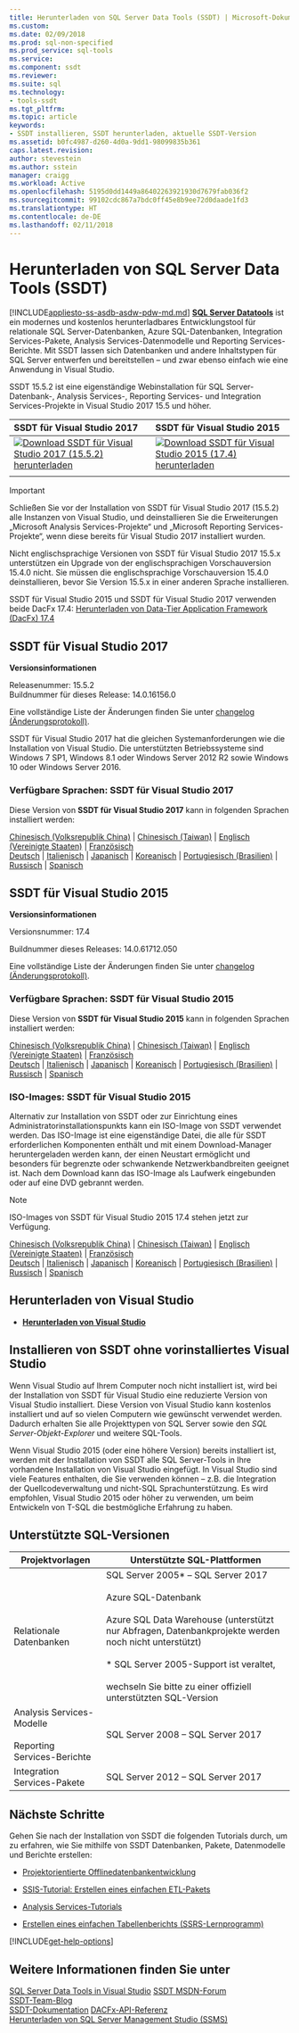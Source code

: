```yaml
---
title: Herunterladen von SQL Server Data Tools (SSDT) | Microsoft-Dokumentation
ms.custom: 
ms.date: 02/09/2018
ms.prod: sql-non-specified
ms.prod_service: sql-tools
ms.service: 
ms.component: ssdt
ms.reviewer: 
ms.suite: sql
ms.technology:
- tools-ssdt
ms.tgt_pltfrm: 
ms.topic: article
keywords:
- SSDT installieren, SSDT herunterladen, aktuelle SSDT-Version
ms.assetid: b0fc4987-d260-4d0a-9dd1-98099835b361
caps.latest.revision: 
author: stevestein
ms.author: sstein
manager: craigg
ms.workload: Active
ms.openlocfilehash: 5195d0dd1449a86402263921930d7679fab036f2
ms.sourcegitcommit: 99102cdc867a7bdc0ff45e8b9ee72d0daade1fd3
ms.translationtype: HT
ms.contentlocale: de-DE
ms.lasthandoff: 02/11/2018
---
```

# <a name="download-sql-server-data-tools-ssdt"></a>Herunterladen von SQL Server Data Tools (SSDT)
[!INCLUDE[appliesto-ss-asdb-asdw-pdw-md.md](../includes/appliesto-ss-asdb-asdw-pdw-md.md)]
**[SQL Server Datatools](https://msdn.microsoft.com/library/hh272686(v=vs.103).aspx)** ist ein modernes und kostenlos herunterladbares Entwicklungstool für relationale SQL Server-Datenbanken, Azure SQL-Datenbanken, Integration Services-Pakete, Analysis Services-Datenmodelle und Reporting Services-Berichte. Mit SSDT lassen sich Datenbanken und andere Inhaltstypen für SQL Server entwerfen und bereitstellen – und zwar ebenso einfach wie eine Anwendung in Visual Studio. 

SSDT 15.5.2 ist eine eigenständige Webinstallation für SQL Server-Datenbank-, Analysis Services-, Reporting Services- und Integration Services-Projekte in Visual Studio 2017 15.5 und höher.

| SSDT für Visual Studio 2017 | SSDT für Visual Studio 2015 | 
|:--|:--|
|[![Download](../ssdt/media/download.png) SSDT für Visual Studio 2017 (15.5.2) herunterladen](https://go.microsoft.com/fwlink/?LinkId=866452) | [![Download](../ssdt/media/download.png) SSDT für Visual Studio 2015 (17.4) herunterladen](https://go.microsoft.com/fwlink/?linkid=863440)|
|||

> [!IMPORTANT]
> Schließen Sie vor der Installation von SSDT für Visual Studio 2017 (15.5.2) alle Instanzen von Visual Studio, und deinstallieren Sie die Erweiterungen „Microsoft Analysis Services-Projekte“ und „Microsoft Reporting Services-Projekte“, wenn diese bereits für Visual Studio 2017 installiert wurden. 
> 
> Nicht englischsprachige Versionen von SSDT für Visual Studio 2017 15.5.x unterstützen ein Upgrade von der englischsprachigen Vorschauversion 15.4.0 nicht. Sie müssen die englischsprachige Vorschauversion 15.4.0 deinstallieren, bevor Sie Version 15.5.x in einer anderen Sprache installieren. 


SSDT für Visual Studio 2015 und SSDT für Visual Studio 2017 verwenden beide DacFx 17.4: [Herunterladen von Data-Tier Application Framework (DacFx) 17.4](https://www.microsoft.com/download/details.aspx?id=56356)



## <a name="ssdt-for-visual-studio-2017"></a>SSDT für Visual Studio 2017
**Versionsinformationen**  
  
Releasenummer: 15.5.2  
Buildnummer für dieses Release: 14.0.16156.0

Eine vollständige Liste der Änderungen finden Sie unter [changelog (Änderungsprotokoll)](changelog-for-sql-server-data-tools-ssdt.md).

SSDT für Visual Studio 2017 hat die gleichen Systemanforderungen wie die Installation von Visual Studio. Die unterstützten Betriebssysteme sind Windows 7 SP1, Windows 8.1 oder Windows Server 2012 R2 sowie Windows 10 oder Windows Server 2016.  

### <a name="available-languages---ssdt-for-vs-2017"></a>Verfügbare Sprachen: SSDT für Visual Studio 2017
  
Diese Version von **SSDT für Visual Studio 2017** kann in folgenden Sprachen installiert werden:  

[Chinesisch (Volksrepublik China)]( https://go.microsoft.com/fwlink/?linkid=866452&clcid=0x804) | 
[Chinesisch (Taiwan)]( https://go.microsoft.com/fwlink/?linkid=866452&clcid=0x404) | 
[Englisch (Vereinigte Staaten)]( https://go.microsoft.com/fwlink/?linkid=866452&clcid=0x409) | 
[Französisch]( https://go.microsoft.com/fwlink/?linkid=866452&clcid=0x40c)  
[Deutsch]( https://go.microsoft.com/fwlink/?linkid=866452&clcid=0x407) | 
[Italienisch]( https://go.microsoft.com/fwlink/?linkid=866452&clcid=0x410) | 
[Japanisch]( https://go.microsoft.com/fwlink/?linkid=866452&clcid=0x411) | 
[Koreanisch]( https://go.microsoft.com/fwlink/?linkid=866452&clcid=0x412) | 
[Portugiesisch (Brasilien)]( https://go.microsoft.com/fwlink/?linkid=866452&clcid=0x416) | 
[Russisch]( https://go.microsoft.com/fwlink/?linkid=866452&clcid=0x419) | 
[Spanisch]( https://go.microsoft.com/fwlink/?linkid=866452&clcid=0x40a)  

## <a name="ssdt-for-visual-studio-2015"></a>SSDT für Visual Studio 2015
**Versionsinformationen**  
  
Versionsnummer: 17.4

Buildnummer dieses Releases: 14.0.61712.050
  
Eine vollständige Liste der Änderungen finden Sie unter [changelog (Änderungsprotokoll)](changelog-for-sql-server-data-tools-ssdt.md).

### <a name="available-languages---ssdt-for-vs-2015"></a>Verfügbare Sprachen: SSDT für Visual Studio 2015
  
Diese Version von **SSDT für Visual Studio 2015** kann in folgenden Sprachen installiert werden:  

[Chinesisch (Volksrepublik China)]( https://go.microsoft.com/fwlink/?linkid=863440&clcid=0x804) | 
[Chinesisch (Taiwan)]( https://go.microsoft.com/fwlink/?linkid=863440&clcid=0x404) | 
[Englisch (Vereinigte Staaten)]( https://go.microsoft.com/fwlink/?linkid=863440&clcid=0x409) | 
[Französisch]( https://go.microsoft.com/fwlink/?linkid=863440&clcid=0x40c)  
[Deutsch]( https://go.microsoft.com/fwlink/?linkid=863440&clcid=0x407) | 
[Italienisch]( https://go.microsoft.com/fwlink/?linkid=863440&clcid=0x410) | 
[Japanisch]( https://go.microsoft.com/fwlink/?linkid=863440&clcid=0x411) | 
[Koreanisch]( https://go.microsoft.com/fwlink/?linkid=863440&clcid=0x412) | 
[Portugiesisch (Brasilien)]( https://go.microsoft.com/fwlink/?linkid=863440&clcid=0x416) | 
[Russisch]( https://go.microsoft.com/fwlink/?linkid=863440&clcid=0x419) | 
[Spanisch]( https://go.microsoft.com/fwlink/?linkid=863440&clcid=0x40a)  

### <a name="iso-images---ssdt-for-vs-2015"></a>ISO-Images: SSDT für Visual Studio 2015

Alternativ zur Installation von SSDT oder zur Einrichtung eines Administratorinstallationspunkts kann ein ISO-Image von SSDT verwendet werden. Das ISO-Image ist eine eigenständige Datei, die alle für SSDT erforderlichen Komponenten enthält und mit einem Download-Manager heruntergeladen werden kann, der einen Neustart ermöglicht und besonders für begrenzte oder schwankende Netzwerkbandbreiten geeignet ist. Nach dem Download kann das ISO-Image als Laufwerk eingebunden oder auf eine DVD gebrannt werden.

> [!NOTE]
> ISO-Images von SSDT für Visual Studio 2015 17.4 stehen jetzt zur Verfügung.

[Chinesisch (Volksrepublik China)]( https://go.microsoft.com/fwlink/?linkid=863443&clcid=0x804) |
[Chinesisch (Taiwan)]( https://go.microsoft.com/fwlink/?linkid=863443&clcid=0x404) |
[Englisch (Vereinigte Staaten)]( https://go.microsoft.com/fwlink/?linkid=863443&clcid=0x409) |
[Französisch]( https://go.microsoft.com/fwlink/?linkid=863443&clcid=0x40c)  
[Deutsch]( https://go.microsoft.com/fwlink/?linkid=863443&clcid=0x407) |
[Italienisch]( https://go.microsoft.com/fwlink/?linkid=863443&clcid=0x410) |
[Japanisch]( https://go.microsoft.com/fwlink/?linkid=863443&clcid=0x411) |
[Koreanisch]( https://go.microsoft.com/fwlink/?linkid=863443&clcid=0x412) |
[Portugiesisch (Brasilien)]( https://go.microsoft.com/fwlink/?linkid=863443&clcid=0x416) |
[Russisch]( https://go.microsoft.com/fwlink/?linkid=863443&clcid=0x419) |
[Spanisch]( https://go.microsoft.com/fwlink/?linkid=863443&clcid=0x40a)


## <a name="download-visual-studio"></a>Herunterladen von Visual Studio

* [**Herunterladen von Visual Studio**](https://www.visualstudio.com/downloads)

## <a name="installing-ssdt-without-visual-studio-pre-installed"></a>Installieren von SSDT ohne vorinstalliertes Visual Studio

Wenn Visual Studio auf Ihrem Computer noch nicht installiert ist, wird bei der Installation von SSDT für Visual Studio eine reduzierte Version von Visual Studio installiert. Diese Version von Visual Studio kann kostenlos installiert und auf so vielen Computern wie gewünscht verwendet werden. Dadurch erhalten Sie alle Projekttypen von SQL Server sowie den *SQL Server-Objekt-Explorer* und weitere SQL-Tools.

Wenn Visual Studio 2015 (oder eine höhere Version) bereits installiert ist, werden mit der Installation von SSDT alle SQL Server-Tools in Ihre vorhandene Installation von Visual Studio eingefügt. In Visual Studio sind viele Features enthalten, die Sie verwenden können – z.B. die Integration der Quellcodeverwaltung und nicht-SQL Sprachunterstützung. Es wird empfohlen, Visual Studio 2015 oder höher zu verwenden, um beim Entwickeln von T-SQL die bestmögliche Erfahrung zu haben.


## <a name="supported-sql-versions"></a>Unterstützte SQL-Versionen
  
|Projektvorlagen|Unterstützte SQL-Plattformen|  
|-------------------|--------------------|  
Relationale Datenbanken|  SQL Server 2005* – SQL Server 2017 <br /><br />Azure SQL-Datenbank<br /><br />Azure SQL Data Warehouse (unterstützt nur Abfragen, Datenbankprojekte werden noch nicht unterstützt)<br /><br />  * SQL Server 2005-Support ist veraltet,<br /><br /> wechseln Sie bitte zu einer offiziell unterstützten SQL-Version|
  |Analysis Services-Modelle<br /><br />Reporting Services-Berichte | SQL Server 2008 – SQL Server 2017|
  |Integration Services-Pakete| SQL Server 2012 – SQL Server 2017    |
  
## <a name="next-steps"></a>Nächste Schritte  
Gehen Sie nach der Installation von SSDT die folgenden Tutorials durch, um zu erfahren, wie Sie mithilfe von SSDT Datenbanken, Pakete, Datenmodelle und Berichte erstellen:  
  
-   [Projektorientierte Offlinedatenbankentwicklung](https://msdn.microsoft.com/library/hh272702(v=vs.103).aspx)  
  
-   [SSIS-Tutorial: Erstellen eines einfachen ETL-Pakets](../integration-services/ssis-how-to-create-an-etl-package.md)  
  
-   [Analysis Services-Tutorials](../analysis-services/analysis-services-tutorials-ssas.md)  
  
-   [Erstellen eines einfachen Tabellenberichts (SSRS-Lernprogramm)](../reporting-services/create-a-basic-table-report-ssrs-tutorial.md)  
  

[!INCLUDE[get-help-options](../includes/paragraph-content/get-help-options.md)]


## <a name="see-also"></a>Weitere Informationen finden Sie unter  
[SQL Server Data Tools in Visual Studio](https://msdn.microsoft.com/library/hh272686(v=vs.103).aspx)  
[SSDT MSDN-Forum](https://social.msdn.microsoft.com/Forums/sqlserver/home?forum=ssdt)  
[SSDT-Team-Blog](http://blogs.msdn.com/b/ssdt/)  
[SSDT-Dokumentation](https://msdn.microsoft.com/library/hh272686(v=vs.103).aspx)  
[DACFx-API-Referenz](https://msdn.microsoft.com/library/dn645454.aspx)  
[Herunterladen von SQL Server Management Studio (SSMS)](../ssms/download-sql-server-management-studio-ssms.md)  

